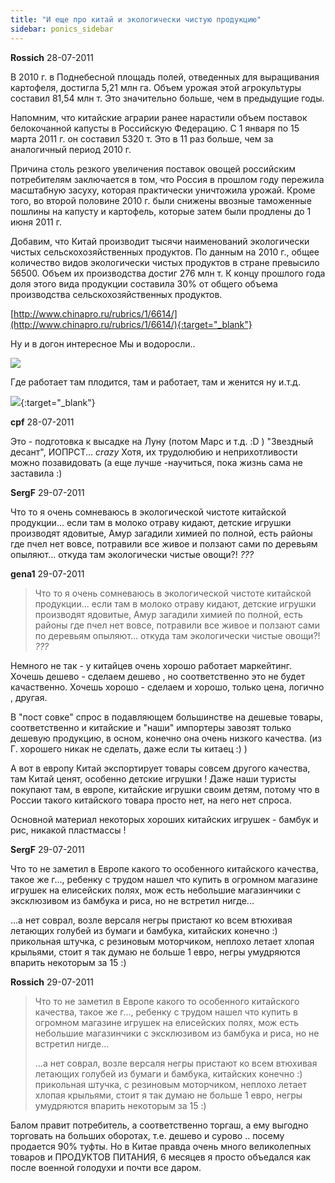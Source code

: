 ```yaml
---
title: "И еще про китай и экологически чистую продукцию"
sidebar: ponics_sidebar
---
```


**Rossich** 28-07-2011

В 2010 г. в Поднебесной площадь полей, отведенных для выращивания картофеля, достигла 5,21 млн га. Объем урожая этой агрокультуры составил 81,54 млн т. Это значительно больше, чем в предыдущие годы.

Напомним, что китайские аграрии ранее нарастили объем поставок белокочанной капусты в Российскую Федерацию. С 1 января по 15 марта 2011 г. он составил 5320 т. Это в 11 раз больше, чем за аналогичный период 2010 г.

Причина столь резкого увеличения поставок овощей российским потребителям заключается в том, что Россия в прошлом году пережила масштабную засуху, которая практически уничтожила урожай. Кроме того, во второй половине 2010 г. были снижены ввозные таможенные пошлины на капусту и картофель, которые затем были продлены до 1 июня 2011 г.

Добавим, что Китай производит тысячи наименований экологически чистых сельскохозяйственных продуктов. По данным на 2010 г., общее количество видов экологически чистых продуктов в стране превысило 56500. Объем их производства достиг 276 млн т. К концу прошлого года доля этого вида продукции составила 30% от общего объема производства сельскохозяйственных продуктов. 

[http://www.chinapro.ru/rubrics/1/6614/](http://www.chinapro.ru/rubrics/1/6614/){:target="_blank"}

Ну и в догон интересное Мы и водоросли..

![](http://www.chinapro.ru/pic/photos/3096.jpg)

Где работает там плодится, там и работает, там и женится ну и.т.д.

[![](/attachimages/7824_2876.jpg)](https://t.me/ponics_ru_files/6210){:target="_blank"}

**cpf** 28-07-2011

Это - подготовка к высадке на Луну (потом Марс и т.д. :D ) "Звездный десант", ИОПРСТ... *crazy* Хотя, их трудолюбию и неприхотливости можно позавидовать (а еще лучше -научиться, пока жизнь сама не заставила :)


**SergF** 29-07-2011

Что то я очень сомневаюсь в экологической чистоте китайской продукции... если там в молоко отраву кидают, детские игрушки производят ядовитые, Амур загадили химией по полной, есть районы где пчел нет вовсе, потравили все живое и ползают сами по деревьям опыляют... откуда там экологически чистые овощи?! *???*


**gena1** 29-07-2011

> Что то я очень сомневаюсь в экологической чистоте китайской продукции... если там в молоко отраву кидают, детские игрушки производят ядовитые, Амур загадили химией по полной, есть районы где пчел нет вовсе, потравили все живое и ползают сами по деревьям опыляют... откуда там экологически чистые овощи?! *???*

Немного не так - у китайцев очень хорошо работает маркейтинг. Хочешь дешево - сделаем дешево , но соответственно это не будет качаственно. Хочешь хорошо - сделаем и хорошо, только цена, логично , другая. 

В "пост совке" спрос в подавляющем большинстве на дешевые товары, соответственно и китайские и "наши" импортеры завозят только дешевую продукцию, в осном, конечно она очень низкого качества. (из Г. хорошего никак не сделать, даже если ты китаец :) )

А вот в европу Китай экспортирует товары совсем другого качества, там Китай ценят, особенно детские игрушки ! Даже наши туристы покупают там, в европе, китайские игрушки своим детям, потому что в России такого китайского товара просто нет, на него нет спроса.

Основной материал некоторых хороших китайских игрушек - бамбук и рис, никакой пластмассы !


**SergF** 29-07-2011

Что то не заметил в Европе какого то особенного китайского качества, такое же г..., ребенку с трудом нашел что купить в огромном магазине игрушек на елисейских полях, мож есть небольшие магазинчики с эксклюзивом из бамбука и риса, но не встретил нигде...

...а нет соврал, возле версаля негры пристают ко всем втюхивая летающих голубей из бумаги и бамбука, китайских конечно :) прикольная штучка, с резиновым моторчиком, неплохо летает хлопая крыльями, стоит я так думаю не больше 1 евро, негры умудряются впарить некоторым за 15 :)


**Rossich** 29-07-2011

> Что то не заметил в Европе какого то особенного китайского качества, такое же г..., ребенку с трудом нашел что купить в огромном магазине игрушек на елисейских полях, мож есть небольшие магазинчики с эксклюзивом из бамбука и риса, но не встретил нигде...
> 
> ...а нет соврал, возле версаля негры пристают ко всем втюхивая летающих голубей из бумаги и бамбука, китайских конечно :) прикольная штучка, с резиновым моторчиком, неплохо летает хлопая крыльями, стоит я так думаю не больше 1 евро, негры умудряются впарить некоторым за 15 :)

Балом правит потребитель, а соответственно торгаш, а ему выгодно торговать на больших оборотах, т.е. дешево и сурово .. посему продается 90% туфты. Но в Китае правда очень много великолепных товаров и ПРОДУКТОВ ПИТАНИЯ, 6 месяцев я просто объедался как после военной голодухи и почти все даром.


